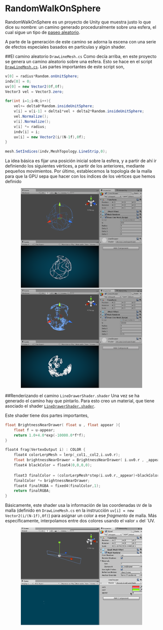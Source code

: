 # RandomWalkOnSphere

RandomWalkOnSphere es un proyecto de Unity que muestra justo lo que dice su nombre: un camino generado proceduralmente sobre una esfera, el cual sigue un tipo de [paseo aleatorio](https://en.wikipedia.org/wiki/Random_walk).

A parte de la generación de este camino se adorna la escena con una serie de efectos especiales basados en partículas y algún shader.

##El camino aleatorio `DrawLineMesh.cs`
Como decía arriba, en este proyecto se genera un camino aleatorio sobre una esfera. Esto se hace en el script [`DrawLineMesh.cs`](/Assets/Scripts/DrawLineMesh.cs). Las partes importantes de este script son,

```csharp
v[0] = radius*Random.onUnitSphere;
indv[0] = 0;
uv[0] = new Vector2(0f,0f);
Vector3 vel = Vector3.zero;
```
```csharp
for(int i=1;i<N;i++){
	vel+= delta0*Random.insideUnitSphere;
	v[i] = v[i-1] + delta1*vel + delta2*Random.insideUnitSphere;
	vel.Normalize();
	v[i].Normalize();
	v[i] *= radius;
	indv[i] = i;
	uv[i] = new Vector2(i/(N-1f),0f);
}
```
```csharp
mesh.SetIndices(indv,MeshTopology.LineStrip,0);
```

La idea básica es fijar una posición inicial sobre la esfera, y a partir de ahí ir definiendo los siguientes vértices, a partir de los anteriores, mediante pequeños movimientos. Por último, establecemos la topología de la malla para que la GPU sepa que hacer con los índices de los vértices que hemos definido 

<div align="center">
	<img src="https://github.com/josemorval/RandomWalkOnSphere/blob/master/img/img01.png" width="400">
	<img src="https://github.com/josemorval/RandomWalkOnSphere/blob/master/img/img02.png" width="400">
</div>


##Renderizando el camino `LineDrawerShader.shader`
Una vez se ha generado el camino hay que pintarlo. Para esto creo un material, que tiene asociado el shader [`LineDrawerShader.shader`](/Assets/Material/LineDrawerShader.shader).

Este shader tiene dos partes importantes,
```c
float BrightnessNearDrawer( float u , float appear ){
	float f = u-appear;
	return 1.0+4.0*exp(-10000.0*f*f);
}
```
```c
float4 frag(VertexOutput i) : COLOR {
	float4 colorLerpMesh = lerp(_col1,_col2,i.uv0.r);
	float brightnessNearDrawer = BrightnessNearDrawer( i.uv0.r , _appear );
	float4 blackColor = float4(0,0,0,0);

	float3 finalColor = (colorLerpMesh*step(i.uv0.r,_appear)+blackColor*step(_appear,i.uv0.r)).rgb;
	finalColor *= brightnessNearDrawer;
	float4 finalRGBA = fixed4(finalColor,1);
	return finalRGBA;
}
```

Básicamente, este shader usa la información de las coordenadas `UV` de la malla (definido en `DrawLineMesh.cs` en la instrucción `uv[i] = new Vector2(i/(N-1f),0f)`) para asignar un color a ese *fragmento* de malla. Más específicamente, interpolamos entre dos colores usando el valor `x` del `UV.

<div align="center">
	<img src="https://github.com/josemorval/RandomWalkOnSphere/blob/master/img/img03.gif" width="400">
</div>
